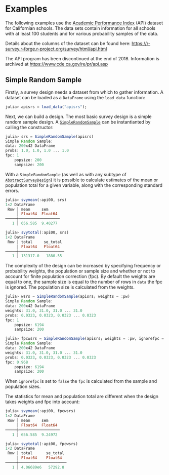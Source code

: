 # Examples

The following examples use the
[Academic Performance Index](https://r-survey.r-forge.r-project.org/survey/html/api.html)
(API) dataset for Californian schools. The data sets contain information for all schools
with at least 100 students and for various probability samples of the data.

Details about the columns of the dataset can be found here:
https://r-survey.r-forge.r-project.org/survey/html/api.html

The API program has been discontinued at the end of 2018. Information is archived at
https://www.cde.ca.gov/re/pr/api.asp

## Simple Random Sample

Firstly, a survey design needs a dataset from which to gather information. A dataset
can be loaded as a `DataFrame` using the `load_data` function:

```julia
julia> apisrs = load_data("apisrs");
```

Next, we can build a design. The most basic survey design is a simple random sample design.
A [`SimpleRandomSample`](@ref) can be instantianted by calling the constructor:

```julia
julia> srs = SimpleRandomSample(apisrs)
Simple Random Sample:
data: 200x42 DataFrame
probs: 1.0, 1.0, 1.0 ... 1.0
fpc: 1
    popsize: 200
    sampsize: 200
```

With a `SimpleRandomSample` (as well as with any subtype of [`AbstractSurveyDesign`](@ref))
it is possible to calculate estimates of the mean or population total for a given variable,
along with the corresponding standard errors.

```julia
julia> svymean(:api00, srs)
1×2 DataFrame
 Row │ mean     sem
     │ Float64  Float64
─────┼──────────────────
   1 │ 656.585  9.40277

julia> svytotal(:api00, srs)
1×2 DataFrame
 Row │ total     se_total
     │ Float64   Float64
─────┼────────────────────
   1 │ 131317.0   1880.55
```

The complexity of the design can be increased by specifying frequency or probability
weights, the population or sample size and whether or not to account for finite
population correction (fpc). By default the weights are equal to one, the sample size is
equal to the number of rows in `data` the fpc is ignored. The population size is calculated
from the weights.

```julia
julia> wsrs = SimpleRandomSample(apisrs; weights = :pw)
Simple Random Sample:
data: 200x42 DataFrame
weights: 31.0, 31.0, 31.0 ... 31.0
probs: 0.0323, 0.0323, 0.0323 ... 0.0323
fpc: 1
    popsize: 6194
    sampsize: 200

julia> fpcwsrs = SimpleRandomSample(apisrs; weights = :pw, ignorefpc = false)
Simple Random Sample:
data: 200x42 DataFrame
weights: 31.0, 31.0, 31.0 ... 31.0
probs: 0.0323, 0.0323, 0.0323 ... 0.0323
fpc: 0.968
    popsize: 6194
    sampsize: 200
```

When `ignorefpc` is set to `false` the `fpc` is calculated from the sample and population
sizes.

The statistics for mean and population total are different when the design takes weights
and fpc into account:

```julia
julia> svymean(:api00, fpcwsrs)
1×2 DataFrame
 Row │ mean     sem
     │ Float64  Float64
─────┼──────────────────
   1 │ 656.585  9.24972

julia> svytotal(:api00, fpcwsrs)
1×2 DataFrame
 Row │ total      se_total
     │ Float64    Float64
─────┼─────────────────────
   1 │ 4.06689e6   57292.8
```
